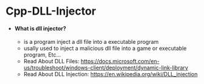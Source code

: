 # Cpp-DLL-Injector

* #### What is dll injector?
  * is a program inject a dll file into a executable program
  * usally used to inject a malicious dll file into a game or executable program, Etc...
  * Read About DLL Files: https://docs.microsoft.com/en-us/troubleshoot/windows-client/deployment/dynamic-link-library
  * Read About DLL Injection: https://en.wikipedia.org/wiki/DLL_injection
